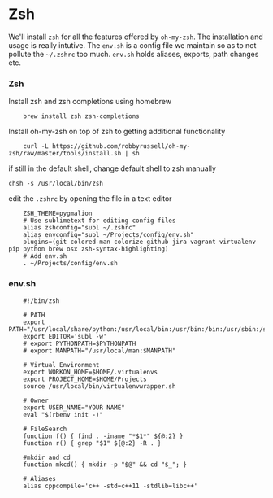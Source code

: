 # Zsh

We'll install `zsh` for all the features offered by `oh-my-zsh`. The installation and usage is really intutive. The `env.sh` is a config file we maintain so as to not pollute the `~/.zshrc` too much. `env.sh` holds aliases, exports, path changes etc.

### Zsh

Install zsh and zsh completions using homebrew

        brew install zsh zsh-completions

Install oh-my-zsh on top of zsh to getting additional functionality

        curl -L https://github.com/robbyrussell/oh-my-zsh/raw/master/tools/install.sh | sh

if still in the default shell, change default shell to zsh manually

    chsh -s /usr/local/bin/zsh

edit the `.zshrc` by opening the file in a text editor

        ZSH_THEME=pygmalion
        # Use sublimetext for editing config files
        alias zshconfig="subl ~/.zshrc"
        alias envconfig="subl ~/Projects/config/env.sh"
        plugins=(git colored-man colorize github jira vagrant virtualenv pip python brew osx zsh-syntax-highlighting)
        # Add env.sh
        . ~/Projects/config/env.sh

### env.sh
~~~
    #!/bin/zsh

    # PATH
    export PATH="/usr/local/share/python:/usr/local/bin:/usr/bin:/bin:/usr/sbin:/sbin"
    export EDITOR='subl -w'
    # export PYTHONPATH=$PYTHONPATH
    # export MANPATH="/usr/local/man:$MANPATH"

    # Virtual Environment
    export WORKON_HOME=$HOME/.virtualenvs
    export PROJECT_HOME=$HOME/Projects
    source /usr/local/bin/virtualenvwrapper.sh

    # Owner
    export USER_NAME="YOUR NAME"
    eval "$(rbenv init -)"

    # FileSearch
    function f() { find . -iname "*$1*" ${@:2} }
    function r() { grep "$1" ${@:2} -R . }

    #mkdir and cd
    function mkcd() { mkdir -p "$@" && cd "$_"; }

    # Aliases
    alias cppcompile='c++ -std=c++11 -stdlib=libc++'
~~~
